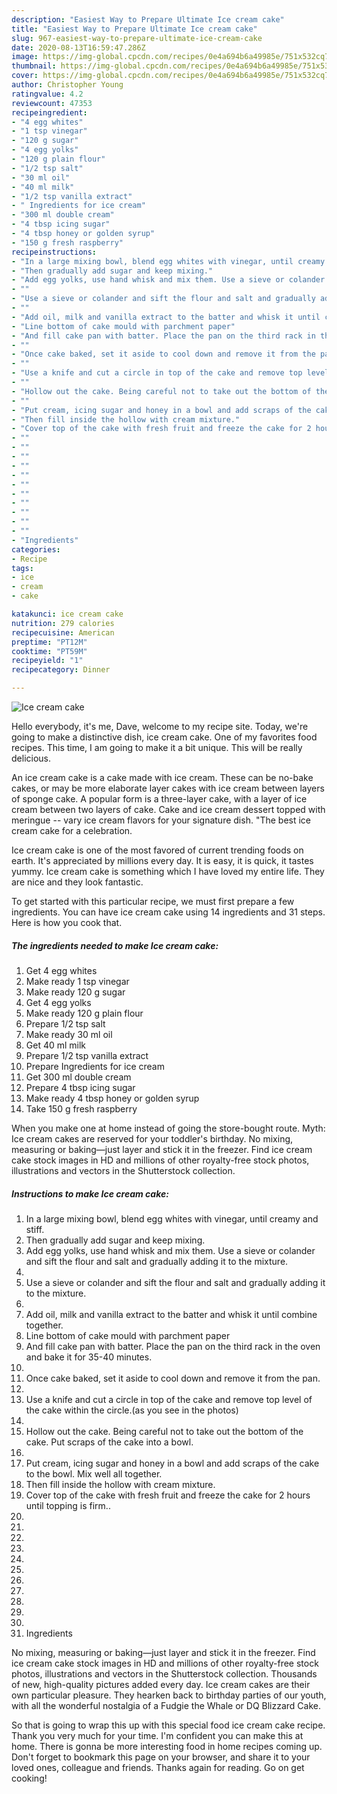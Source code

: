 ```yaml
---
description: "Easiest Way to Prepare Ultimate Ice cream cake"
title: "Easiest Way to Prepare Ultimate Ice cream cake"
slug: 967-easiest-way-to-prepare-ultimate-ice-cream-cake
date: 2020-08-13T16:59:47.286Z
image: https://img-global.cpcdn.com/recipes/0e4a694b6a49985e/751x532cq70/ice-cream-cake-recipe-main-photo.jpg
thumbnail: https://img-global.cpcdn.com/recipes/0e4a694b6a49985e/751x532cq70/ice-cream-cake-recipe-main-photo.jpg
cover: https://img-global.cpcdn.com/recipes/0e4a694b6a49985e/751x532cq70/ice-cream-cake-recipe-main-photo.jpg
author: Christopher Young
ratingvalue: 4.2
reviewcount: 47353
recipeingredient:
- "4 egg whites"
- "1 tsp vinegar"
- "120 g sugar"
- "4 egg yolks"
- "120 g plain flour"
- "1/2 tsp salt"
- "30 ml oil"
- "40 ml milk"
- "1/2 tsp vanilla extract"
- " Ingredients for ice cream"
- "300 ml double cream"
- "4 tbsp icing sugar"
- "4 tbsp honey or golden syrup"
- "150 g fresh raspberry"
recipeinstructions:
- "In a large mixing bowl, blend egg whites with vinegar, until creamy and stiff."
- "Then gradually add sugar and keep mixing."
- "Add egg yolks, use hand whisk and mix them. Use a sieve or colander and sift the flour and salt and gradually adding it to the mixture."
- ""
- "Use a sieve or colander and sift the flour and salt and gradually adding it to the mixture."
- ""
- "Add oil, milk and vanilla extract to the batter and whisk it until combine together."
- "Line bottom of cake mould with parchment paper"
- "And fill cake pan with batter. Place the pan on the third rack in the oven and bake it for 35-40 minutes."
- ""
- "Once cake baked, set it aside to cool down and remove it from the pan."
- ""
- "Use a knife and cut a circle in top of the cake and remove top level of the cake within the circle.(as you see in the photos)"
- ""
- "Hollow out the cake. Being careful not to take out the bottom of the cake. Put scraps of the cake into a bowl."
- ""
- "Put cream, icing sugar and honey in a bowl and add scraps of the cake to the bowl. Mix well all together."
- "Then fill inside the hollow with cream mixture."
- "Cover top of the cake with fresh fruit and freeze the cake for 2 hours until topping is firm.."
- ""
- ""
- ""
- ""
- ""
- ""
- ""
- ""
- ""
- ""
- ""
- "Ingredients"
categories:
- Recipe
tags:
- ice
- cream
- cake

katakunci: ice cream cake 
nutrition: 279 calories
recipecuisine: American
preptime: "PT12M"
cooktime: "PT59M"
recipeyield: "1"
recipecategory: Dinner

---
```



![Ice cream cake](https://img-global.cpcdn.com/recipes/0e4a694b6a49985e/751x532cq70/ice-cream-cake-recipe-main-photo.jpg)

Hello everybody, it's me, Dave, welcome to my recipe site. Today, we're going to make a distinctive dish, ice cream cake. One of my favorites food recipes. This time, I am going to make it a bit unique. This will be really delicious.

An ice cream cake is a cake made with ice cream. These can be no-bake cakes, or may be more elaborate layer cakes with ice cream between layers of sponge cake. A popular form is a three-layer cake, with a layer of ice cream between two layers of cake. Cake and ice cream dessert topped with meringue -- vary ice cream flavors for your signature dish. &#34;The best ice cream cake for a celebration.

Ice cream cake is one of the most favored of current trending foods on earth. It's appreciated by millions every day. It is easy, it is quick, it tastes yummy. Ice cream cake is something which I have loved my entire life. They are nice and they look fantastic.


To get started with this particular recipe, we must first prepare a few ingredients. You can have ice cream cake using 14 ingredients and 31 steps. Here is how you cook that.

<!--inarticleads1-->

##### The ingredients needed to make Ice cream cake:

1. Get 4 egg whites
1. Make ready 1 tsp vinegar
1. Make ready 120 g sugar
1. Get 4 egg yolks
1. Make ready 120 g plain flour
1. Prepare 1/2 tsp salt
1. Make ready 30 ml oil
1. Get 40 ml milk
1. Prepare 1/2 tsp vanilla extract
1. Prepare  Ingredients for ice cream
1. Get 300 ml double cream
1. Prepare 4 tbsp icing sugar
1. Make ready 4 tbsp honey or golden syrup
1. Take 150 g fresh raspberry


When you make one at home instead of going the store-bought route. Myth: Ice cream cakes are reserved for your toddler&#39;s birthday. No mixing, measuring or baking—just layer and stick it in the freezer. Find ice cream cake stock images in HD and millions of other royalty-free stock photos, illustrations and vectors in the Shutterstock collection. 

<!--inarticleads2-->

##### Instructions to make Ice cream cake:

1. In a large mixing bowl, blend egg whites with vinegar, until creamy and stiff.
1. Then gradually add sugar and keep mixing.
1. Add egg yolks, use hand whisk and mix them. Use a sieve or colander and sift the flour and salt and gradually adding it to the mixture.
1. 
1. Use a sieve or colander and sift the flour and salt and gradually adding it to the mixture.
1. 
1. Add oil, milk and vanilla extract to the batter and whisk it until combine together.
1. Line bottom of cake mould with parchment paper
1. And fill cake pan with batter. Place the pan on the third rack in the oven and bake it for 35-40 minutes.
1. 
1. Once cake baked, set it aside to cool down and remove it from the pan.
1. 
1. Use a knife and cut a circle in top of the cake and remove top level of the cake within the circle.(as you see in the photos)
1. 
1. Hollow out the cake. Being careful not to take out the bottom of the cake. Put scraps of the cake into a bowl.
1. 
1. Put cream, icing sugar and honey in a bowl and add scraps of the cake to the bowl. Mix well all together.
1. Then fill inside the hollow with cream mixture.
1. Cover top of the cake with fresh fruit and freeze the cake for 2 hours until topping is firm..
1. 
1. 
1. 
1. 
1. 
1. 
1. 
1. 
1. 
1. 
1. 
1. Ingredients


No mixing, measuring or baking—just layer and stick it in the freezer. Find ice cream cake stock images in HD and millions of other royalty-free stock photos, illustrations and vectors in the Shutterstock collection. Thousands of new, high-quality pictures added every day. Ice cream cakes are their own particular pleasure. They hearken back to birthday parties of our youth, with all the wonderful nostalgia of a Fudgie the Whale or DQ Blizzard Cake. 

So that is going to wrap this up with this special food ice cream cake recipe. Thank you very much for your time. I'm confident you can make this at home. There is gonna be more interesting food in home recipes coming up. Don't forget to bookmark this page on your browser, and share it to your loved ones, colleague and friends. Thanks again for reading. Go on get cooking!
